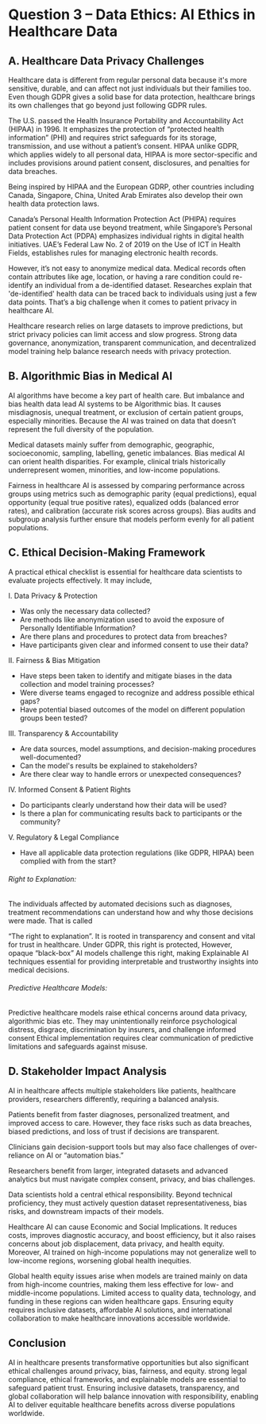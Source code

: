# Question 3 – Data Ethics: AI Ethics in Healthcare Data 


## A. Healthcare Data Privacy Challenges 


Healthcare data is different from regular personal data because it's more sensitive, durable, and can affect not just individuals but their families too. Even though GDPR gives a solid base for data protection, healthcare brings its own challenges that go beyond just following GDPR rules.

The U.S. passed the Health Insurance Portability and Accountability Act (HIPAA) in 1996. It emphasizes the protection of “protected health information” (PHI) and requires strict safeguards for its storage, transmission, and use without a patient’s consent. HIPAA unlike GDPR, which applies widely to all personal data, HIPAA is more sector-specific and includes provisions around patient consent, disclosures, and penalties for data breaches.

Being inspired by HIPAA and the European GDRP, other countries including Canada, Singapore, China, United Arab Emirates also develop their own health data protection laws.

Canada’s Personal Health Information Protection Act (PHIPA) requires patient consent for data use beyond treatment, while Singapore’s Personal Data Protection Act (PDPA) emphasizes individual rights in digital health initiatives. UAE’s Federal Law No. 2 of 2019 on the Use of ICT in Health Fields, establishes rules for managing electronic health records.


However, it’s not easy to anonymize medical data. Medical records often contain attributes like age, location, or having a rare condition could re-identify an individual from a de-identified dataset. Researches explain that 'de-identified' health data can be traced back to individuals using just a few data points. That’s a big challenge when it comes to patient privacy in healthcare AI.


Healthcare research relies on large datasets to improve predictions, but strict privacy policies can limit access and slow progress. Strong data governance, anonymization, transparent communication, and decentralized model training help balance research needs with privacy protection.



## B. Algorithmic Bias in Medical AI 


AI algorithms have become a key part of health care. But imbalance and bias health data lead AI systems to be Algorithmic bias. It causes misdiagnosis, unequal treatment, or exclusion of certain patient groups, especially minorities. Because the AI was trained on data that doesn’t represent the full diversity of the population.


Medical datasets mainly suffer from demographic, geographic, socioeconomic, sampling, labelling, genetic imbalances. Bias medical AI can orient health disparities. For example, clinical trials historically underrepresent women, minorities, and low-income populations. 


Fairness in healthcare AI is assessed by comparing performance across groups using metrics such as demographic parity (equal predictions), equal opportunity (equal true positive rates), equalized odds (balanced error rates), and calibration (accurate risk scores across groups). Bias audits and subgroup analysis further ensure that models perform evenly for all patient populations.


## C. Ethical Decision-Making Framework


A practical ethical checklist is essential for healthcare data scientists to evaluate projects effectively. It may include,

I. Data Privacy \& Protection

* Was only the necessary data collected? 
* Are methods like anonymization used to avoid the exposure of Personally Identifiable Information? 
* Are there plans and procedures to protect data from breaches? 
* Have participants given clear and informed consent to use their data?

II. Fairness \& Bias Mitigation 

* Have steps been taken to identify and mitigate biases in the data collection and model training processes?
* Were diverse teams engaged to recognize and address possible ethical gaps?
* Have potential biased outcomes of the model on different population groups been tested?

III. Transparency \& Accountability

* Are data sources, model assumptions, and decision-making procedures well-documented? 
* Can the model's results be explained to stakeholders? 
* Are there clear way to handle errors  or unexpected consequences? 

IV. Informed Consent \& Patient Rights

* Do participants clearly understand how their data will be used? 
* Is there a plan for communicating results back to participants or the community? 

V. Regulatory \& Legal Compliance 

* Have all applicable data protection regulations (like GDPR, HIPAA) been complied with from the start?


###### Right to Explanation:


The individuals affected by automated decisions such as diagnoses, treatment recommendations can understand how and why those decisions were made. That is called

“The right to explanation”. It is rooted in transparency and consent and vital for trust in healthcare. Under GDPR, this right is protected, However, opaque “black-box” AI models challenge this right, making Explainable AI techniques essential for providing interpretable and trustworthy insights into medical decisions.


###### Predictive Healthcare Models:


Predictive healthcare models raise ethical concerns around data privacy, algorithmic bias etc. They may unintentionally reinforce psychological distress, disgrace, discrimination by insurers, and challenge informed consent Ethical implementation requires clear communication of predictive limitations and safeguards against misuse.


## D. Stakeholder Impact Analysis 


AI in healthcare affects multiple stakeholders like patients, healthcare providers, researchers differently, requiring a balanced analysis.


Patients benefit from faster diagnoses, personalized treatment, and improved access to care. However, they face risks such as data breaches, biased predictions, and loss of trust if decisions are transparent. 


Clinicians gain decision-support tools but may also face challenges of over-reliance on AI or “automation bias.” 


Researchers benefit from larger, integrated datasets and advanced analytics but must navigate complex consent, privacy, and bias challenges. 


Data scientists hold a central ethical responsibility. Beyond technical proficiency, they must actively question dataset representativeness, bias risks, and downstream impacts of their models.


Healthcare AI can cause Economic and Social Implications. It reduces costs, improves diagnostic accuracy, and boost efficiency, but it also raises concerns about job displacement, data privacy, and health equity. Moreover, AI trained on high-income populations may not generalize well to low-income regions, worsening global health inequities.

Global health equity issues arise when models are trained mainly on data from high-income countries, making them less effective for low- and middle-income populations. Limited access to quality data, technology, and funding in these regions can widen healthcare gaps. Ensuring equity requires inclusive datasets, affordable AI solutions, and international collaboration to make healthcare innovations accessible worldwide.


## Conclusion 


AI in healthcare presents transformative opportunities but also significant ethical challenges around privacy, bias, fairness, and equity. strong legal compliance, ethical frameworks, and explainable models are essential to safeguard patient trust. Ensuring inclusive datasets, transparency, and global collaboration will help balance innovation with responsibility, enabling AI to deliver equitable healthcare benefits across diverse populations worldwide.
